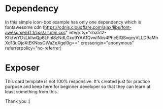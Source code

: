 # Dependency
In this simple icon-box example has only one dependency which is fontawesome cdn (https://cdnjs.cloudflare.com/ajax/libs/font-awesome/6.1.1/css/all.min.css" integrity="sha512-KfkfwYDsLkIlwQp6LFnl8zNdLGxu9YAA1QvwINks4PhcElQSvqcyVLLD9aMhXd13uQjoXtEKNosOWaZqXgel0g==" crossorigin="anonymous" referrerpolicy="no-referrer)

# Exposer
This card template is not 100% responsive. It's created just for practice purpose and keep here for beginner developer so that they can learn at least something from this. 

Thank you :)



